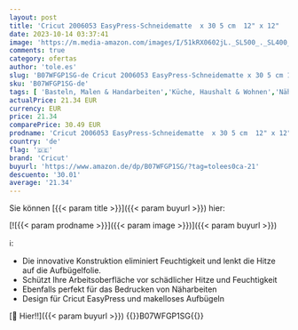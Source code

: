 ```yaml
---
layout: post
title: 'Cricut 2006053 EasyPress-Schneidematte  x 30 5 cm  12" x 12"   Grau  30 5  PC2006053  30 5 x 30 5 cm'
date: 2023-10-14 03:37:41
image: 'https://m.media-amazon.com/images/I/51kRX0602jL._SL500_._SL400_.jpg'
comments: true
category: ofertas
author: 'tole.es'
slug: 'B07WFGP1SG-de Cricut 2006053 EasyPress-Schneidematte x 30 5 cm 12" x 12"...'
sku: 'B07WFGP1SG-de'
tags: [ 'Basteln, Malen & Handarbeiten','Küche, Haushalt & Wohnen','Nähen & Stoffe','Quilt-Schneidemat','Quilten','cricut','🇩🇪', ]
actualPrice: 21.34 EUR
currency: EUR
price: 21.34
comparePrice: 30.49 EUR
prodname: 'Cricut 2006053 EasyPress-Schneidematte  x 30 5 cm  12" x 12"   Grau  30 5  PC2006053  30 5 x 30 5 cm'
country: 'de'
flag: '🇩🇪'
brand: 'Cricut'
buyurl: 'https://www.amazon.de/dp/B07WFGP1SG/?tag=tolees0ca-21'
descuento: '30.01'
average: '21.34'
---
```


Sie können [{{< param title >}}]({{< param buyurl >}}) hier:

[![{{< param prodname >}}]({{< param image >}})]({{< param buyurl >}})

ℹ️:

- Die innovative Konstruktion eliminiert Feuchtigkeit und lenkt die Hitze auf die Aufbügelfolie.
- Schützt Ihre Arbeitsoberfläche vor schädlicher Hitze und Feuchtigkeit
- Ebenfalls perfekt für das Bedrucken von Näharbeiten
- Design für Cricut EasyPress und makelloses Aufbügeln

[🛒 Hier!!]({{< param buyurl >}})
{{<world>}}B07WFGP1SG{{</world>}}
